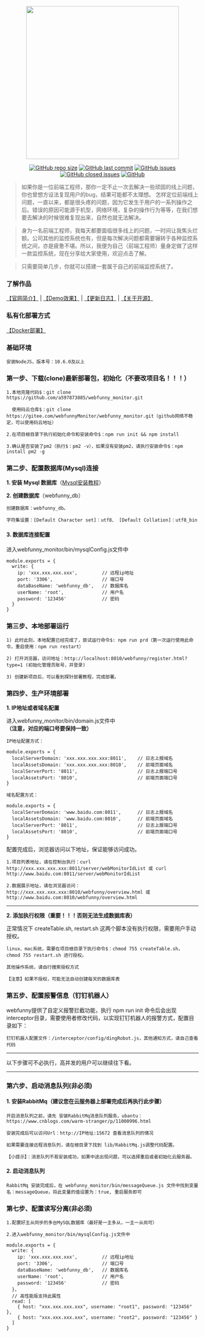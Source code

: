 <p align=center>
    <img width=400 src="http://www.webfunny.cn/resource/logo-letter.png"/>
</p>


<p align="center">
  <a href="#项目大小"><img alt="GitHub repo size" src="https://img.shields.io/github/repo-size/a597873885/webfunny_monitor"></a>
  <a href="#最近更新"><img alt="GitHub last commit" src="https://img.shields.io/github/last-commit/a597873885/webfunny_monitor"></a>
  <a href="https://github.com/a597873885/webfunny_monitor/issues"><img alt="GitHub issues" src="https://img.shields.io/github/issues-raw/a597873885/webfunny_monitor"></a>
  <a href="https://github.com/a597873885/webfunny_monitor/issues?q=is%3Aissue+is%3Aclosed"><img alt="GitHub closed issues" src="https://img.shields.io/github/issues-closed-raw/a597873885/webfunny_monitor"></a>
  <a href="#开源协议"><img alt="GitHub" src="https://img.shields.io/github/license/a597873885/webfunny_monitor"></a>
</p>

> 如果你是一位前端工程师，那你一定不止一次去解决一些顽固的线上问题，你也曾想方设法复现用户的bug，结果可能都不太理想。 怎样定位前端线上问题，一直以来，都是很头疼的问题，因为它发生于用户的一系列操作之后。错误的原因可能源于机型，网络环境，复杂的操作行为等等，在我们想要去解决的时候很难复现出来，自然也就无法解决。

> 身为一名前端工程师，我每天都要面临很多线上的问题，一时间让我焦头烂额。公司其他的监控系统也有，但是每次解决问题都需要辗转于各种监控系统之间，亦是疲惫不堪。所以，我便为自己（前端工程师）量身定做了这样一款监控系统，现在分享给大家使用，欢迎点击了解。

> 只需要简单几步，你就可以搭建一套属于自己的前端监控系统了。

### 了解作品  

   [【官网简介】](http://www.webfunny.cn/home.html) | 
   [【Demo效果】](http://www.webfunny.cn/demo/home.html) | 
   [【更新日志】](http://www.webfunny.cn/update.html) |
   [【关于开源】](http://www.webfunny.cn/faq.html?tab=2)
 
   

### 私有化部署方式
   
   [【Docker部署】](https://github.com/a597873885/webfunny_monitor/blob/master/DES_DOCKER.md)
   

### 基础环境

    安装NodeJS，版本号：10.6.0及以上

### 第一步、下载(clone)最新部署包，初始化（不要改项目名！！！）

    1.本地克隆代码$：git clone https://github.com/a597873885/webfunny_monitor.git

      使用码云仓库$：git clone https://gitee.com/webfunnyMonitor/webfunny_monitor.git（github网络不稳定，可以使用码云地址）
  
    2.在项目根目录下执行初始化命令和安装命令$：npm run init && npm install

    3.确认是否安装了pm2（执行$：pm2 -v），如果没有安装pm2，请执行安装命令$：npm install pm2 -g


### 第二步、配置数据库(Mysql)连接

<b>1. 安装 Mysql 数据库</b>（<a href="https://www.cnblogs.com/warm-stranger/p/10333348.html">Mysql安装教程</a>）

<b>2. 创建数据库</b>（webfunny_db）

    创建数据库：webfunny_db。

    字符集设置：[Default Character set]：utf8、 [Default Collation]：utf8_bin

#### 3. 数据库连接配置

进入webfunny_monitor/bin/mysqlConfig.js文件中
  
    module.exports = {
      write: {
        ip: 'xxx.xxx.xxx.xxx',         // 远程ip地址
        port: '3306',                  // 端口号
        dataBaseName: 'webfunny_db',   // 数据库名
        userName: 'root',              // 用户名
        password: '123456'             // 密码
      }
    }


### 第三步、本地部署运行


    1) 此时此刻，本地配置已经完成了，尝试运行命令$: npm run prd（第一次运行使用此命令，重启使用：npm run restart）

    2) 打开浏览器，访问地址：http://localhost:8010/webfunny/register.html?type=1 (初始化管理员账号，并登录)

    3) 创建新项目后，可以看到探针部署教程，完成部署。


### 第四步、生产环境部署

<b>1. IP地址或者域名配置</b>

进入webfunny_monitor/bin/domain.js文件中<b>（注意，对应的端口号要保持一致）</b>

    IP地址配置方式：

    module.exports = {
      localServerDomain: 'xxx.xxx.xxx.xxx:8011',    // 日志上报域名
      localAssetsDomain: 'xxx.xxx.xxx.xxx:8010',    // 前端页面域名
      localServerPort: '8011',                      // 日志上报端口号
      localAssetsPort: '8010',                      // 前端页面端口号
    }

    域名配置方式：

    module.exports = {
      localServerDomain: 'www.baidu.com:8011',      // 日志上报域名
      localAssetsDomain: 'www.baidu.com:8010',      // 前端页面域名
      localServerPort: '8011',                      // 日志上报端口号
      localAssetsPort: '8010',                      // 前端页面端口号
    }

配置完成后，浏览器访问以下地址，保证能够访问成功。

    1.项目列表地址，请在控制台执行：curl http://xxx.xxx.xxx.xxx:8011/server/webMonitorIdList 或 curl http://www.baidu.com:8011/server/webMonitorIdList

    2.数据展示地址，请在浏览器访问：http://xxx.xxx.xxx.xxx:8010/webfunny/overview.html 或 http://www.baidu.com:8010/webfunny/overview.html

------------

<b>2. 添加执行权限（重要！！！否则无法生成数据库表）</b>

正常情况下 createTable.sh, restart.sh 这两个脚本没有执行权限，需要用户手动授权。

    linux、mac系统，需要在项目根目录下执行命令$：chmod 755 createTable.sh， chmod 755 restart.sh 进行授权。

    其他操作系统，请自行搜索授权方式

    【注意】如果不授权，可能无法自动创建每天的数据库表


### 第五步、配置报警信息（钉钉机器人）

webfunny提供了自定义报警拦截功能，执行 npm run init 命令后会出现interceptor目录，需要使用者修改代码，以实现钉钉机器人的报警方式，配置目录如下：

    钉钉机器人配置文件：/interceptor/config/dingRobot.js，其他通知方式，请自己查看代码
--------------

以下步骤可不必执行，高并发的用户可以继续往下看。

--------------


### 第六步、启动消息队列(非必须)
#### 1. 安装RabbitMq（建议您在云服务器上部署完成后再执行此步骤）

    开启消息队列之前，请先 安装RabbitMq消息队列服务，ubantu：https://www.cnblogs.com/warm-stranger/p/11000996.html 

    安装完成后可以访问Url：http://IP地址:15672 查看消息队列的情况
    
    如果需要连接远程消息队列，请在根目录下找到 lib/RabbitMq.js调整代码配置。
    
    【小提示】：消息队列不易安装成功，如果中途出现问题，可以选择重启或者初始化云服务器。
#### 2. 启动消息队列

    RabbitMq 安装完成后，在 webfunny_monitor/bin/messageQueue.js 文件中找到变量名：messageQueue，将此变量的值设置为：true, 重启服务即可

### 第七步、配置读写分离(非必须)

    1.配置好主从同步的多台MySQL数据库（最好是一主多从，一主一从尚可）

    2.进入webfunny_monitor/bin/mysqlConfig.js文件中

    module.exports = {
      write: {
        ip: 'xxx.xxx.xxx.xxx',         // 远程ip地址
        port: '3306',                  // 端口号
        dataBaseName: 'webfunny_db',   // 数据库名
        userName: 'root',              // 用户名
        password: '123456'             // 密码
      }，
      // 高性能版支持此属性
      read: [
        { host: "xxx.xxx.xxx.xxx", username: "root1", password: "123456" },
        { host: "xxx.xxx.xxx.xxx", username: "root2", password: "123456" }
      ]
    }
